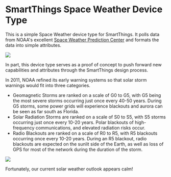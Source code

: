 # SmartThings Space Weather Device Type
This is a simple Space Weather device type for SmartThings.  It polls data from NOAA's excellent <a href='http://www.swpc.noaa.gov/'>Space Weather Prediction Center</a> and formats the data into simple attributes. 

<img src='https://cloud.githubusercontent.com/assets/478212/13172886/1e5f8308-d6c0-11e5-8021-d8d738011475.jpg'>

In part, this device type serves as a proof of concept to push forward new capabilities and attributes through the SmartThings design process.

In 2011, NOAA refined its early warning systems so that solar storm warnings would fit into three categories.  

* Geomagnetic Storms are ranked on a scale of G0 to G5, with G5 being the most severe storms occurring just once every 40-50 years.  During G5 storms, some power grids will experience blackouts and aurora can be seen as far south as Florida.
* Solar Radiation Storms are ranked on a scale of S0 to S5, with S5 storms occurring just once every 10-20 years.  Polar blackouts of high-frequency communications, and elevated radiation risks occur. 
* Radio Blackouts are ranked on a scale of R0 to R5, with R5 blackouts occurring once every 10-20 years.  During an R5 blackout, radio blackouts are expected on the sunlit side of the Earth, as well as loss of GPS for most of the network during the duration of the storm.

<centr><img src='https://cloud.githubusercontent.com/assets/478212/13171472/bc1a30be-d6b8-11e5-88a9-9ba25769ef4d.png'></center>

Fortunately, our current solar weather outlook appears calm!
